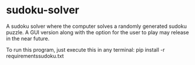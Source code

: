 # sudoku-solver
A sudoku solver where the computer solves a randomly generated sudoku puzzle. A GUI version along with the option for the user to play may release in the near future.

To run this program, just execute this in any terminal: pip install -r requirementssudoku.txt
